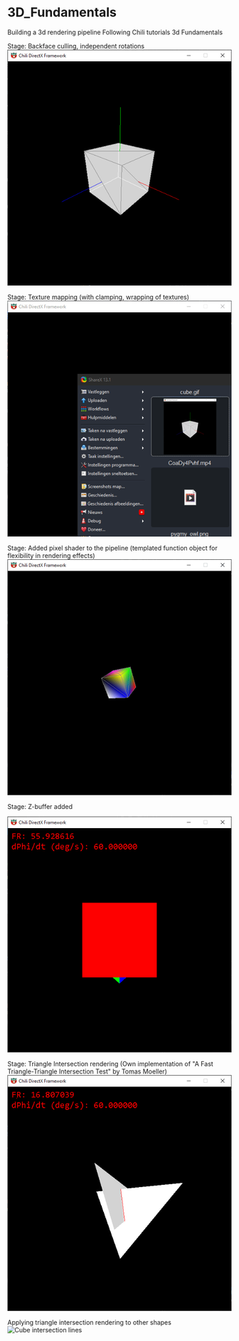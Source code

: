 # 3D_Fundamentals

Building a 3d rendering pipeline
Following Chili tutorials 3d Fundamentals

Stage: Backface culling, independent rotations
![cube demo](cube.gif)

Stage: Texture mapping (with clamping, wrapping of textures)
![pyramid demo](pyramid_wood.gif)

Stage: Added pixel shader to the pipeline (templated function object for flexibility in rendering effects)
![pyramid demo](VertexColorEffect.gif)

Stage: Z-buffer added

![depth buffer demo](twocubes.gif)

Stage: Triangle Intersection rendering
(Own implementation of "A Fast Triangle-Triangle Intersection Test" by Tomas Moeller)
![Triangle intersection](trianIsect.gif)

Applying triangle intersection rendering to other shapes
![Cube intersection lines](cubeIsect.gif)
